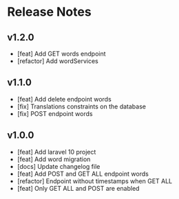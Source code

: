 # Release Notes

## v1.2.0

-   [feat] Add GET words endpoint
-   [refactor] Add wordServices

## v1.1.0

-   [feat] Add delete endpoint words
-   [fix] Translations constraints on the database
-   [fix] POST endpoint words 

## v1.0.0

-   [feat] Add laravel 10 project
-   [feat] Add word migration
-   [docs] Update changelog file
-   [feat] Add POST and GET ALL endpoint words
-   [refactor] Endpoint without timestamps when GET ALL
-   [feat] Only GET ALL and POST are enabled
